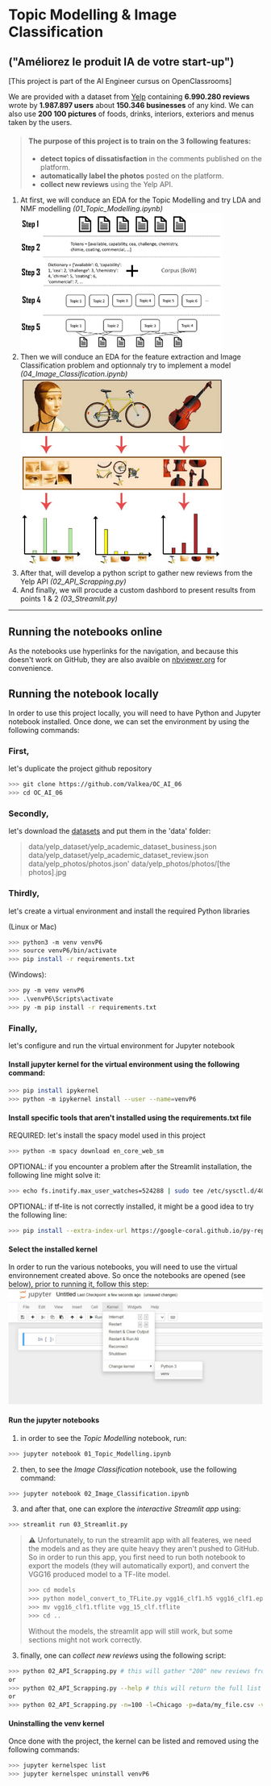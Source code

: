 # Topic Modelling & Image Classification
## ("Améliorez le produit IA de votre start-up")

[This project is part of the AI Engineer cursus on OpenClassrooms]

We are provided with a dataset from [Yelp](https://www.yelp.com/dataset) containing **6.990.280 reviews** wrote by **1.987.897 users** about **150.346 businesses** of any kind. We can also use **200 100 pictures** of foods, drinks, interiors, exteriors and menus taken by the users.

>#### The purpose of this project is to train on the 3 following features:
> - **detect topics of dissatisfaction** in the comments published on the platform.
> - **automatically label the photos** posted on the platform.
> - **collect new reviews** using the Yelp API.

1. At first, we will conduce an EDA for the Topic Modelling and try LDA and NMF modelling *(01_Topic_Modelling.ipynb)* <br><img src="medias/steps.png" alt="Topic Modelling steps" width="400"/>
2. Then we will conduce an EDA for the feature extraction and Image Classification problem and optionnaly try to implement a model *(04_Image_Classification.ipynb)* <br><img src="medias/bovw_process.jpeg" alt="Bag of Visual Words steps" width="400"/>
3. After that, will develop a python script to gather new reviews from the Yelp API *(02_API_Scrapping.py)*
4. And finally, we will procude a custom dashbord to present results from points 1 & 2 *(03_Streamlit.py)*

---


## Running the notebooks online

As the notebooks use hyperlinks for the navigation, and because this doesn't work on GitHub, they are also avaible on [nbviewer.org](https://nbviewer.org/github/Valkea/OC_AI_06/tree/main/) for convenience.

## Running the notebook locally

In order to use this project locally, you will need to have Python and Jupyter notebook installed.
Once done, we can set the environment by using the following commands:

### First, 
let's duplicate the project github repository

```bash
>>> git clone https://github.com/Valkea/OC_AI_06
>>> cd OC_AI_06
```

### Secondly,
let's download the [datasets](https://www.yelp.com/dataset) and put them in the 'data' folder:
> data/yelp_dataset/yelp_academic_dataset_business.json
> data/yelp_dataset/yelp_academic_dataset_review.json
> data/yelp_photos/photos.json'
> data/yelp_photos/photos/[the photos].jpg

### Thirdly,
let's create a virtual environment and install the required Python libraries

(Linux or Mac)
```bash
>>> python3 -m venv venvP6
>>> source venvP6/bin/activate
>>> pip install -r requirements.txt
```

(Windows):
```bash
>>> py -m venv venvP6
>>> .\venvP6\Scripts\activate
>>> py -m pip install -r requirements.txt
```

### Finally,
let's configure and run the virtual environment for Jupyter notebook


#### Install jupyter kernel for the virtual environment using the following command:

```bash
>>> pip install ipykernel
>>> python -m ipykernel install --user --name=venvP6
```

#### Install specific tools that aren't installed using the requirements.txt file

REQUIRED: let's install the spacy model used in this project
```bash
>>> python -m spacy download en_core_web_sm
```

OPTIONAL: if you encounter a problem after the Streamlit installation, the following line might solve it:
```bash
>>> echo fs.inotify.max_user_watches=524288 | sudo tee /etc/sysctl.d/40-max-user-watches.conf && sudo sysctl --system
```

OPTIONAL: if tf-lite is not correctly installed, it might be a good idea to try the following line:
```bash
>>> pip install --extra-index-url https://google-coral.github.io/py-repo/ tflite_runtime
```

#### Select the installed kernel

In order to run the various notebooks, you will need to use the virtual environnement created above.
So once the notebooks are opened (see below), prior to running it, follow this step:
![alt text](medias/venv_selection.png)

#### Run the jupyter notebooks

1. in order to see the *Topic Modelling* notebook, run:
```bash
>>> jupyter notebook 01_Topic_Modelling.ipynb
```

2. then, to see the *Image Classification* notebook, use the following command:
```bash
>>> jupyter notebook 02_Image_Classification.ipynb
```

3. and after that, one can explore the *interactive Streamlit app* using:
```bash
>>> streamlit run 03_Streamlit.py
```

> ⚠️ Unfortunately, to run the streamlit app with all feateres, we need the models and as they are quite heavy they aren't pushed to GitHub. So in order to run this app, you first need to run both notebook to export the models (they will automatically export), and convert the VGG16 produced model to a TF-lite model.
> ```bash
> >>> cd models
> >>> python model_convert_to_TFLite.py vgg16_clf1.h5 vgg16_clf1.epochXX-categorical_accuracyX.XX.hdf5 # replace XX with the best produced model values
> >>> mv vgg16_clf1.tflite vgg_15_clf.tflite
> >>> cd ..
> ```
> Without the models, the streamlit app will still work, but some sections might not work correctly.

3. finally, one can *collect new reviews* using the following script:
```bash
>>> python 02_API_Scrapping.py # this will gather "200" new reviews from "France" and save them to "data/api_export.csv"
or
>>> python 02_API_Scrapping.py --help # this will return the full list of available parameters
or
>>> python 02_API_Scrapping.py -n=100 -l=Chicago -p=data/my_file.csv -v=3 # This is an example
```

#### Uninstalling the venv kernel
Once done with the project, the kernel can be listed and removed using the following commands:

```bash
>>> jupyter kernelspec list
>>> jupyter kernelspec uninstall venvP6
```

